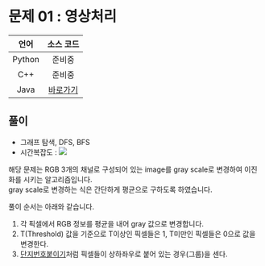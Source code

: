 # 문제 01 : 영상처리

| 언어 | 소스 코드 |
| :--: | :-------: |
| Python | 준비중 |
| C++    | 준비중 |
| Java | [바로가기](./Main.java) |

## 풀이

 - 그래프 탐색, DFS, BFS
 - 시간복잡도 : <img src="https://render.githubusercontent.com/render/math?math=O(NM)">

해당 문제는 RGB 3개의 채널로 구성되어 있는 image를 gray scale로 변경하여 이진화를 시키는 알고리즘입니다.  
gray scale로 변경하는 식은 간단하게 평균으로 구하도록 하였습니다.  

풀이 순서는 아래와 같습니다.

1. 각 픽셀에서 RGB 정보를 평균을 내어 gray 값으로 변경합니다.
2. T(Threshold) 값을 기준으로 T이상인 픽셀들은 1, T미만인 픽셀들은 0으로 값을 변경한다.
3. [단지번호붙이기](https://www.acmicpc.net/problem/2667)처럼 픽셀들이 상하좌우로 붙어 있는 경우(그룹)을 센다.

